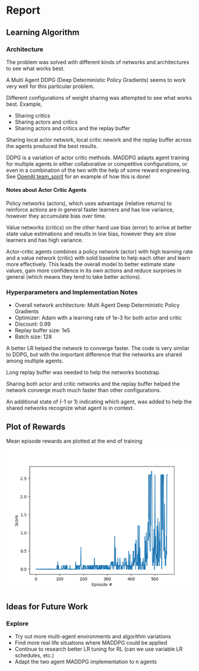 # Report

## Learning Algorithm

### Architecture

The problem was solved with different kinds of networks and architectures to see what works best.

A Multi Agent DDPG (Deep Deterministic Policy Gradients) seems to work very well for this particular problem.

Different configurations of weight sharing was attempted to see what works best. Example,

- Sharing critics
- Sharing actors and critics
- Sharing actors and critics and the replay buffer

Sharing local actor network, local critic nework and the replay buffer across the agents produced the best results.

DDPG is a variation of actor critic methods. MADDPG adapts agent training for multiple agents in either collaborative or competitive configurations, or even in a combination of the two with the help of some reward engineering. See [OpenAI team_spirit](https://blog.openai.com/openai-five/) for an example of how this is done!

#### Notes about Actor Critic Agents

Policy networks (actors), which uses advantage (relative returns) to reinforce actions are in general faster learners and has
low variance, however they accumulate bias over time.

Value networks (critics) on the other hand use bias (error) to arrive at better state value estimations and results in low bias,
however they are slow learners and has high variance.

Actor-critic agents combines a policy network (actor) with high learning rate and a value network (critic) with solid baseline
to help each other and learn more effectively. This leads the overall model to better estimate state values, gain more confidence in
its own actions and reduce surprises in general (which means they tend to take better actions).

### Hyperparameters and Implementation Notes

- Overall network architecture: Multi Agent Deep Deterministic Policy Gradients
- Optimizer: Adam with a learning rate of 1e-3 for both actor and critic
- Discount: 0.99
- Replay buffer size: 1e5
- Batch size: 128

A better LR helped the network to converge faster. The code is very similar to DDPG, but with the important difference that the networks are shared among multiple agents.

Long replay buffer was needed to help the networks bootstrap.

Sharing both actor and critic networks and the replay buffer helped the network converge much much faster than other configurations.

An additional state of (-1 or 1) indicating which agent, was added to help the shared networks recognize what agent is in context.

## Plot of Rewards

Mean episode rewards are plotted at the end of training

![](./score.png)

## Ideas for Future Work

### Explore

- Try out more multi-agent environments and algorithm variations
- Find more real life situations where MADDPG could be applied
- Continue to research better LR tuning for RL (can we use variable LR schedules, etc.)
- Adapt the two agent MADDPG implementation to n agents
